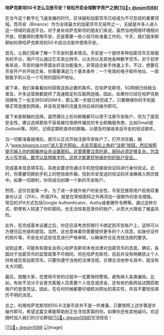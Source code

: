 **哈萨克斯坦5G卡怎么注册币安？轻松开启全球数字资产之旅[[TG💪+ @esim1088](https://t.me/s/esim1088)]**

在当今这个数字化飞速发展的时代，区块链和加密货币已经成为不可忽视的重要领域。而币安（Binance）作为全球最大的加密货币交易所之一，无疑是许多人进入这一领域的首选平台。对于身处哈萨克斯坦的朋友们来说，虽然当地网络环境相对开放，但要顺利使用币安，还是需要一些小技巧和准备工作的。今天，我们就来聊聊如何用哈萨克斯坦的5G卡成功注册并使用币安。

首先，让我们简单了解一下币安的基本情况。币安是一个提供多种加密货币交易服务的平台，用户可以通过它买卖比特币、以太坊以及其他各种数字货币。对于初学者来说，币安的操作界面友好且功能强大，非常适合新手快速上手。不过，想要在币安开户并开始交易，你需要满足几个基本条件：一个有效的电子邮件地址、一部智能手机以及一个可用的国际IP地址。

接下来，我们来看看如何获取这些必要的条件。在哈萨克斯坦，5G网络已经相当普及，许多运营商都提供了高速稳定的互联网连接。因此，如果你已经在哈萨克斯坦拥有了一张支持5G的SIM卡，那么第一步就已经完成了。只要确保你的手机能够正常连接到网络，并且有足够的流量支持后续的操作即可。

接下来是邮箱的选择。虽然理论上任何邮箱都可以用于注册币安账户，但为了提高安全性，建议选择那些不容易被垃圾邮件骚扰的专业邮箱服务商，比如Gmail或Outlook等。同时，记得定期检查你的邮箱，以便及时接收来自币安的验证邮件。

当一切都准备就绪后，就可以正式开始注册币安账户了。打开浏览器，输入“www.binance.com”进入官方网站。点击页面右上角的“注册”按钮，然后按照提示输入你的邮箱地址并设置密码。这里需要注意的是，密码必须足够复杂，包含大小写字母、数字以及特殊字符，这样才能更好地保护你的账户安全。

完成基本信息填写后，系统会要求你通过手机短信接收验证码进行身份验证。此时，你需要切换到手机上的短信收件箱，找到币安发送的验证码并准确填入网页框中。如果一切顺利，你将成功创建一个新的币安账户。

然而，这仅仅是第一步。为了进一步提升账户的安全性，币安还推荐用户启用双重身份认证（2FA）。所谓2FA，就是在常规密码之外再添加一层额外的安全措施。常见的2FA方式包括Google Authenticator、Authy或者硬件令牌等。通过这种方式，即使有人知道了你的密码，也无法轻易登录你的账户，从而大大降低了被盗风险。

此外，在完成基本设置之后，你还应该考虑将银行卡绑定到币安账户上，这样可以方便日后充值和提现。当然，这也意味着你需要提供更多的个人信息，如身份证件的照片等。币安会对这些信息进行严格审核，以确保符合反洗钱法规的要求。

说到这里，可能有些朋友会担心哈萨克斯坦本地法律对加密货币的态度。确实，各国对于加密货币的监管政策不尽相同，但在哈萨克斯坦，目前并没有明确禁止个人持有或交易加密货币。只要你遵守当地的法律法规，合理合法地参与其中，就没有太大问题。

最后，提醒大家，在使用币安的过程中一定要保持警惕，避免掉入各类骗局。比如，有些不法分子会冒充客服人员索要个人信息或资金，还有些钓鱼网站试图窃取用户的登录凭证。因此，在任何时候都要仔细核对网址的真实性，并且不要轻信来历不明的消息。

总之，利用哈萨克斯坦的5G卡注册币安并不是一件难事，只要按照上述步骤逐步操作即可。希望这篇文章能帮助到正在寻找答案的你。如果你还有其他疑问，欢迎随时加入我们的讨论群组[[TG💪+ @esim1088](https://t.me/s/esim1088)]交流经验！

[[TG💪+ @esim1088](https://t.me/s/esim1088) ![Image](https://i.postimg.cc/4NQfJmqS/Snipaste-2025-05-13-00-14-12.png)]